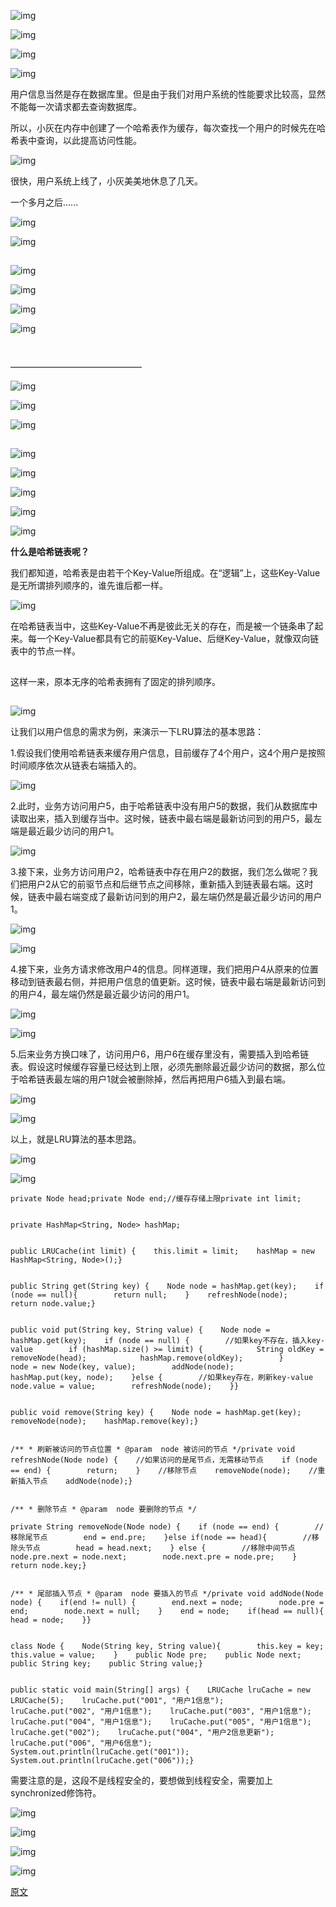 ![img](https://mmbiz.qpic.cn/mmbiz_jpg/NtO5sialJZGpr16273icLEY6U6gFP0vWheN8Wibfak0AlGVLz7qMpmh0zVdJBANPCHjeX4sx9uV72iaAeMAgzdrN6w/640?wx_fmt=jpeg&tp=webp&wxfrom=5&wx_lazy=1&wx_co=1)





![img](https://mmbiz.qpic.cn/mmbiz_png/NtO5sialJZGpr16273icLEY6U6gFP0vWher6q4OibN7ichBYwJW7dbAYeQicQofVmAOx4xuyYR1GnJXSJA5azgZVo0Q/640?wx_fmt=png&tp=webp&wxfrom=5&wx_lazy=1&wx_co=1)





![img](https://mmbiz.qpic.cn/mmbiz_jpg/NtO5sialJZGpr16273icLEY6U6gFP0vWheYfL2LyfDwQQ8cDlj5j5HCB64GBKRmJtqJoAyKpjOUYg1VWD68hL6kw/640?wx_fmt=jpeg&tp=webp&wxfrom=5&wx_lazy=1&wx_co=1)

![img](https://mmbiz.qpic.cn/mmbiz_jpg/NtO5sialJZGpr16273icLEY6U6gFP0vWheUgLsS6s1N8EHMRwibbCRP6m6TLVTkmLtwfUp17RJmK92pHZE0S2o4FQ/640?wx_fmt=jpeg&tp=webp&wxfrom=5&wx_lazy=1&wx_co=1)

用户信息当然是存在数据库里。但是由于我们对用户系统的性能要求比较高，显然不能每一次请求都去查询数据库。

所以，小灰在内存中创建了一个哈希表作为缓存，每次查找一个用户的时候先在哈希表中查询，以此提高访问性能。

![img](https://mmbiz.qpic.cn/mmbiz_png/NtO5sialJZGpr16273icLEY6U6gFP0vWhejmS9VDWClDXicr3KEFGqFzmCG7EibicbibtoOsnTBGZaKaFkKIfrflBO5Q/640?wx_fmt=png&tp=webp&wxfrom=5&wx_lazy=1&wx_co=1)





很快，用户系统上线了，小灰美美地休息了几天。

一个多月之后......

![img](https://mmbiz.qpic.cn/mmbiz_jpg/NtO5sialJZGpr16273icLEY6U6gFP0vWhelkaZ7fAgKLeL9W9ugj0PtWoKT0XziaFiaib7MGWM73rADiar9Wcf7ibA9vg/640?wx_fmt=jpeg&tp=webp&wxfrom=5&wx_lazy=1&wx_co=1)

![img](https://mmbiz.qpic.cn/mmbiz_jpg/NtO5sialJZGpr16273icLEY6U6gFP0vWhesvXEyLZgwdDSWr6GepH07cU8O2T5tdial6JQia0UA7G0mdvibgQ1G5IdQ/640?wx_fmt=jpeg&tp=webp&wxfrom=5&wx_lazy=1&wx_co=1)

![img](data:image/gif;base64,iVBORw0KGgoAAAANSUhEUgAAAAEAAAABCAYAAAAfFcSJAAAADUlEQVQImWNgYGBgAAAABQABh6FO1AAAAABJRU5ErkJggg==)



![img](https://mmbiz.qpic.cn/mmbiz_jpg/NtO5sialJZGpr16273icLEY6U6gFP0vWhe116qpsjN842vIwuia57CfTBJCkp4b2PfAHb4ODXia70TmKaP7Bvnnz8g/640?wx_fmt=jpeg&tp=webp&wxfrom=5&wx_lazy=1&wx_co=1)



![img](https://mmbiz.qpic.cn/mmbiz_jpg/NtO5sialJZGpr16273icLEY6U6gFP0vWhewcLMia6N793Oo6XpBlquEok4I0OLlpGiaSHw4N2zL2icN2eCYB3mLkPAw/640?wx_fmt=jpeg&tp=webp&wxfrom=5&wx_lazy=1&wx_co=1)

![img](https://mmbiz.qpic.cn/mmbiz_jpg/NtO5sialJZGpr16273icLEY6U6gFP0vWheyZLCsDeuLZByjNxX2vMFicu7ds0ibiar9GdpyQqEKecwLYeiczlzWvzKww/640?wx_fmt=jpeg&tp=webp&wxfrom=5&wx_lazy=1&wx_co=1)

![img](https://mmbiz.qpic.cn/mmbiz_jpg/NtO5sialJZGpr16273icLEY6U6gFP0vWheu8czBoMqY8UcnTmXibqRIud5L553o2NXYYDZNIAkNQGib6V1ibhmwbKNQ/640?wx_fmt=jpeg&tp=webp&wxfrom=5&wx_lazy=1&wx_co=1)



![img](data:image/gif;base64,iVBORw0KGgoAAAANSUhEUgAAAAEAAAABCAYAAAAfFcSJAAAADUlEQVQImWNgYGBgAAAABQABh6FO1AAAAABJRU5ErkJggg==)





![img](data:image/gif;base64,iVBORw0KGgoAAAANSUhEUgAAAAEAAAABCAYAAAAfFcSJAAAADUlEQVQImWNgYGBgAAAABQABh6FO1AAAAABJRU5ErkJggg==)





———————————————

![img](https://mmbiz.qpic.cn/mmbiz_jpg/NtO5sialJZGpr16273icLEY6U6gFP0vWhetb7OSEeQBgOfd11POqpjzBW5SGEMMhjJfWfX4p7gAO3BMoOKgYzDAQ/640?wx_fmt=jpeg&tp=webp&wxfrom=5&wx_lazy=1&wx_co=1)

![img](https://mmbiz.qpic.cn/mmbiz_jpg/NtO5sialJZGpzr3eMdzxP8iawGvibB1dc8uscBud3DbJtQeglCrTic5rXpzDw8JxsjesibmcMYgc3ZSe3UN8uHS92ibg/640?wx_fmt=jpeg&tp=webp&wxfrom=5&wx_lazy=1&wx_co=1)

![img](https://mmbiz.qpic.cn/mmbiz_jpg/NtO5sialJZGpzr3eMdzxP8iawGvibB1dc8ugmUSdUyWT1OjB6eS3kCNtsGYxZ9FVSZpM5kEqokIqNsqav4s4O6bkw/640?wx_fmt=jpeg&tp=webp&wxfrom=5&wx_lazy=1&wx_co=1)

![img](data:image/gif;base64,iVBORw0KGgoAAAANSUhEUgAAAAEAAAABCAYAAAAfFcSJAAAADUlEQVQImWNgYGBgAAAABQABh6FO1AAAAABJRU5ErkJggg==)



![img](https://mmbiz.qpic.cn/mmbiz_jpg/NtO5sialJZGpzr3eMdzxP8iawGvibB1dc8u4cX8GBq7Y1Aodvr6IsR5wBPSX5VZcy7h2FonmRiaXsksMNctV7OO4VA/640?wx_fmt=jpeg&tp=webp&wxfrom=5&wx_lazy=1&wx_co=1)



![img](https://mmbiz.qpic.cn/mmbiz_jpg/NtO5sialJZGpzr3eMdzxP8iawGvibB1dc8ubyOEsgzuJXZJwafp6MTEFG7IOW7gCGHXhjrYamMyfBNu916oLIBdAQ/640?wx_fmt=jpeg&tp=webp&wxfrom=5&wx_lazy=1&wx_co=1)



![img](https://mmbiz.qpic.cn/mmbiz_jpg/NtO5sialJZGpzr3eMdzxP8iawGvibB1dc8udH8bgNdMRV5QtRuXZQrsyoa54SicOzTgRuiapk7MiaiciaXgrFicCvicU3c2Q/640?wx_fmt=jpeg&tp=webp&wxfrom=5&wx_lazy=1&wx_co=1)



![img](https://mmbiz.qpic.cn/mmbiz_jpg/NtO5sialJZGpzr3eMdzxP8iawGvibB1dc8uWlkHHT0lYeB7JtjYIYJ0t2VzSZ2PHrGZx29lDhEFe3UhoRKfUQIKicg/640?wx_fmt=jpeg&tp=webp&wxfrom=5&wx_lazy=1&wx_co=1)



![img](https://mmbiz.qpic.cn/mmbiz_jpg/NtO5sialJZGpzr3eMdzxP8iawGvibB1dc8uz7oYUWXuLdLic9f2HboF8c8VY7xsibJYzicrGNRmia7TSo9vDnJRQPAwNA/640?wx_fmt=jpeg&tp=webp&wxfrom=5&wx_lazy=1&wx_co=1)





**什么是哈希链表呢？**

我们都知道，哈希表是由若干个Key-Value所组成。在“逻辑”上，这些Key-Value是无所谓排列顺序的，谁先谁后都一样。

![img](https://mmbiz.qpic.cn/mmbiz_png/NtO5sialJZGpzr3eMdzxP8iawGvibB1dc8uA8sEzFj9LvfDtj8GG0h0d444S9oVGHvw8WSLpceyT1j7kRKT7lpicLw/640?wx_fmt=png&tp=webp&wxfrom=5&wx_lazy=1&wx_co=1)

在哈希链表当中，这些Key-Value不再是彼此无关的存在，而是被一个链条串了起来。每一个Key-Value都具有它的前驱Key-Value、后继Key-Value，就像双向链表中的节点一样。

![img](data:image/gif;base64,iVBORw0KGgoAAAANSUhEUgAAAAEAAAABCAYAAAAfFcSJAAAADUlEQVQImWNgYGBgAAAABQABh6FO1AAAAABJRU5ErkJggg==)

这样一来，原本无序的哈希表拥有了固定的排列顺序。

![img](data:image/gif;base64,iVBORw0KGgoAAAANSUhEUgAAAAEAAAABCAYAAAAfFcSJAAAADUlEQVQImWNgYGBgAAAABQABh6FO1AAAAABJRU5ErkJggg==)



![img](https://mmbiz.qpic.cn/mmbiz_jpg/NtO5sialJZGpzr3eMdzxP8iawGvibB1dc8uLA11FNCgWZtoY5w2nhSbIvDRg9UtZVQTC9KQQGJWSvBbMF1jXPQQxQ/640?wx_fmt=jpeg&tp=webp&wxfrom=5&wx_lazy=1&wx_co=1)

让我们以用户信息的需求为例，来演示一下LRU算法的基本思路：

1.假设我们使用哈希链表来缓存用户信息，目前缓存了4个用户，这4个用户是按照时间顺序依次从链表右端插入的。

![img](https://mmbiz.qpic.cn/mmbiz_png/NtO5sialJZGpzr3eMdzxP8iawGvibB1dc8upzyibzI0QQzmF8CuibJ2WicWAzqgshicC6xJujZ9mL8KVTLFyMyibzXw0Lw/640?wx_fmt=png&tp=webp&wxfrom=5&wx_lazy=1&wx_co=1)

2.此时，业务方访问用户5，由于哈希链表中没有用户5的数据，我们从数据库中读取出来，插入到缓存当中。这时候，链表中最右端是最新访问到的用户5，最左端是最近最少访问的用户1。

![img](https://mmbiz.qpic.cn/mmbiz_png/NtO5sialJZGpzr3eMdzxP8iawGvibB1dc8uBzpxicKfvWRTnSUjWQic7QnQOgDUicT26gyzCJCN9JnUf0huM3ficfg9TA/640?wx_fmt=png&tp=webp&wxfrom=5&wx_lazy=1&wx_co=1)

3.接下来，业务方访问用户2，哈希链表中存在用户2的数据，我们怎么做呢？我们把用户2从它的前驱节点和后继节点之间移除，重新插入到链表最右端。这时候，链表中最右端变成了最新访问到的用户2，最左端仍然是最近最少访问的用户1。

![img](https://mmbiz.qpic.cn/mmbiz_png/NtO5sialJZGpzr3eMdzxP8iawGvibB1dc8usCb0GyZUayGEKODoprVp00hiaI6mo10dl6qZCrxQqg3ibJZgLu4y7ianw/640?wx_fmt=png&tp=webp&wxfrom=5&wx_lazy=1&wx_co=1)



![img](https://mmbiz.qpic.cn/mmbiz_png/NtO5sialJZGpzr3eMdzxP8iawGvibB1dc8uzCaqO85nU4EibSyVK6dUeCj7lEP8BCHrOwReXLvUMhO4YmiabAs14ypA/640?wx_fmt=png&tp=webp&wxfrom=5&wx_lazy=1&wx_co=1)

4.接下来，业务方请求修改用户4的信息。同样道理，我们把用户4从原来的位置移动到链表最右侧，并把用户信息的值更新。这时候，链表中最右端是最新访问到的用户4，最左端仍然是最近最少访问的用户1。

![img](https://mmbiz.qpic.cn/mmbiz_png/NtO5sialJZGpzr3eMdzxP8iawGvibB1dc8uUVJcc8cd650ESuWABeticyR1RzpQZ6jz2OA0DUv6s6w8Z97UtWjiaZ2g/640?wx_fmt=png&tp=webp&wxfrom=5&wx_lazy=1&wx_co=1)

![img](https://mmbiz.qpic.cn/mmbiz_png/NtO5sialJZGpzr3eMdzxP8iawGvibB1dc8u4pLAE72nWYazKbYNSS3TOlktRRu4xFd2ufIJ9XUHmzMrCVfibYvgc7Q/640?wx_fmt=png&tp=webp&wxfrom=5&wx_lazy=1&wx_co=1)

5.后来业务方换口味了，访问用户6，用户6在缓存里没有，需要插入到哈希链表。假设这时候缓存容量已经达到上限，必须先删除最近最少访问的数据，那么位于哈希链表最左端的用户1就会被删除掉，然后再把用户6插入到最右端。

![img](https://mmbiz.qpic.cn/mmbiz_png/NtO5sialJZGpzr3eMdzxP8iawGvibB1dc8uBMOib9ZgBM6v1EibRPh7rkiauj8a0U7WusHSeibDpHyQA6j1DKG9ZFuvzg/640?wx_fmt=png&tp=webp&wxfrom=5&wx_lazy=1&wx_co=1)

![img](https://mmbiz.qpic.cn/mmbiz_png/NtO5sialJZGpzr3eMdzxP8iawGvibB1dc8uicKXkC0LqnEibuYzZlEJIR4Qy9FJyWCWSDzNUDzQyO1N9LR7te7IXKDg/640?wx_fmt=png&tp=webp&wxfrom=5&wx_lazy=1&wx_co=1)

以上，就是LRU算法的基本思路。

![img](https://mmbiz.qpic.cn/mmbiz_jpg/NtO5sialJZGpzr3eMdzxP8iawGvibB1dc8ubEf7eSBUX1RmceVxexeykd1IVpiaZ8837J6DsP7r4p4E1vJ6ychp4rA/640?wx_fmt=jpeg&tp=webp&wxfrom=5&wx_lazy=1&wx_co=1)



![img](https://mmbiz.qpic.cn/mmbiz_jpg/NtO5sialJZGpzr3eMdzxP8iawGvibB1dc8uiaJpA9fCp49eYpeCtHC1XMBJdicJl4t74qBzRibISWaXflpe6dVbtoGLw/640?wx_fmt=jpeg&tp=webp&wxfrom=5&wx_lazy=1&wx_co=1)

```
private Node head;private Node end;//缓存存储上限private int limit;


private HashMap<String, Node> hashMap;


public LRUCache(int limit) {    this.limit = limit;    hashMap = new HashMap<String, Node>();}


public String get(String key) {    Node node = hashMap.get(key);    if (node == null){        return null;    }    refreshNode(node);    return node.value;}


public void put(String key, String value) {    Node node = hashMap.get(key);    if (node == null) {        //如果key不存在，插入key-value        if (hashMap.size() >= limit) {            String oldKey = removeNode(head);            hashMap.remove(oldKey);        }        node = new Node(key, value);        addNode(node);        hashMap.put(key, node);    }else {        //如果key存在，刷新key-value        node.value = value;        refreshNode(node);    }}


public void remove(String key) {    Node node = hashMap.get(key);    removeNode(node);    hashMap.remove(key);}


/** * 刷新被访问的节点位置 * @param  node 被访问的节点 */private void refreshNode(Node node) {    //如果访问的是尾节点，无需移动节点    if (node == end) {        return;    }    //移除节点    removeNode(node);    //重新插入节点    addNode(node);}


/** * 删除节点 * @param  node 要删除的节点 */
 
private String removeNode(Node node) {    if (node == end) {        //移除尾节点        end = end.pre;    }else if(node == head){        //移除头节点        head = head.next;    } else {        //移除中间节点        node.pre.next = node.next;        node.next.pre = node.pre;    }    return node.key;}


/** * 尾部插入节点 * @param  node 要插入的节点 */private void addNode(Node node) {    if(end != null) {        end.next = node;        node.pre = end;        node.next = null;    }    end = node;    if(head == null){        head = node;    }}


class Node {    Node(String key, String value){        this.key = key;        this.value = value;    }    public Node pre;    public Node next;    public String key;    public String value;}


public static void main(String[] args) {    LRUCache lruCache = new LRUCache(5);    lruCache.put("001", "用户1信息");    lruCache.put("002", "用户1信息");    lruCache.put("003", "用户1信息");    lruCache.put("004", "用户1信息");    lruCache.put("005", "用户1信息");    lruCache.get("002");    lruCache.put("004", "用户2信息更新");    lruCache.put("006", "用户6信息");    System.out.println(lruCache.get("001"));    System.out.println(lruCache.get("006"));}
```

需要注意的是，这段不是线程安全的，要想做到线程安全，需要加上synchronized修饰符。

![img](https://mmbiz.qpic.cn/mmbiz_jpg/NtO5sialJZGpzr3eMdzxP8iawGvibB1dc8uhSFMGALTbzAGicDEDswibhw9S7fOdwkz1djJEPWIMM3ANfoWRRBbnpWw/640?wx_fmt=jpeg&tp=webp&wxfrom=5&wx_lazy=1&wx_co=1)



![img](https://mmbiz.qpic.cn/mmbiz_jpg/NtO5sialJZGpzr3eMdzxP8iawGvibB1dc8uibsiamZN8dF3ZxNlm2iaEqsAoynGuxTvjYV12eBtqLxicmO7muctOAUVLA/640?wx_fmt=jpeg&tp=webp&wxfrom=5&wx_lazy=1&wx_co=1)



![img](https://mmbiz.qpic.cn/mmbiz_jpg/NtO5sialJZGpzr3eMdzxP8iawGvibB1dc8uw5dHNibs4QnWpkicgTRpkbEkUgEK0smTYL8BzXuOXF9K5nASuk1lP2Jw/640?wx_fmt=jpeg&tp=webp&wxfrom=5&wx_lazy=1&wx_co=1)

![img](https://mmbiz.qpic.cn/mmbiz_jpg/NtO5sialJZGpzr3eMdzxP8iawGvibB1dc8u4icgLrE3fvq5IhsFYSnvaXxN0qekdiaoYlia7Fqnjz57oFLMkwngKrE0A/640?wx_fmt=jpeg&tp=webp&wxfrom=5&wx_lazy=1&wx_co=1)

[原文](http://mp.weixin.qq.com/s?__biz=MjM5MjAwODM4MA==&mid=2650719941&idx=2&sn=566c93fc8b2793024beab2591d190d4f&chksm=bea6b71689d13e00fe382bad6b9ed804940930af2b04482ac95f9e92b95fec5ecfa875229c87&scene=0&xtrack=1#rd)

